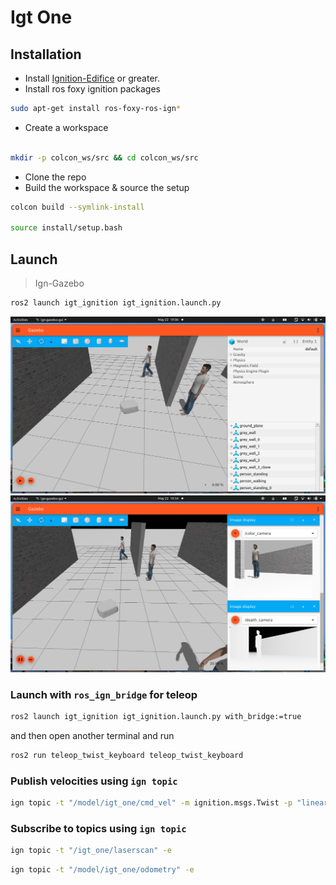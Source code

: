 # Igt One

## Installation
  * Install [Ignition-Edifice](https://ignitionrobotics.org/docs/edifice/install_ubuntu) or greater.
  * Install ros foxy ignition packages

```bash
sudo apt-get install ros-foxy-ros-ign*
```

* Create a workspace

```bash

mkdir -p colcon_ws/src && cd colcon_ws/src
```

  * Clone the repo
  * Build the workspace & source the setup 
 
```bash
colcon build --symlink-install

source install/setup.bash
```
## Launch

>Ign-Gazebo

```bash
ros2 launch igt_ignition igt_ignition.launch.py
```

<img src="./igt_ignition/images/igt_gazebo.png"/>
<img src="./igt_ignition/images/ign_gazebo_image_display.png"/>

### Launch with <code>ros_ign_bridge</code> for teleop

```bash
ros2 launch igt_ignition igt_ignition.launch.py with_bridge:=true
```
and then open another terminal and run
```bash
ros2 run teleop_twist_keyboard teleop_twist_keyboard
```

### Publish velocities using <code>ign topic</code>

```bash
ign topic -t "/model/igt_one/cmd_vel" -m ignition.msgs.Twist -p "linear: {x: 2.0}, angular: {z: 0.0}"
```

### Subscribe to topics using <code>ign topic</code>

```bash
ign topic -t "/igt_one/laserscan" -e
```
```bash
ign topic -t "/model/igt_one/odometry" -e
```
